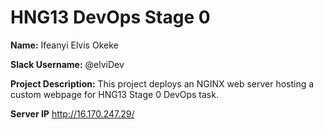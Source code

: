 # HNG13 DevOps Stage 0
**Name:** Ifeanyi Elvis Okeke 

**Slack Username:** @elviDev  

**Project Description:** This project deploys an NGINX web server hosting a custom webpage for HNG13 Stage 0 DevOps task.  

**Server IP** http://16.170.247.29/
